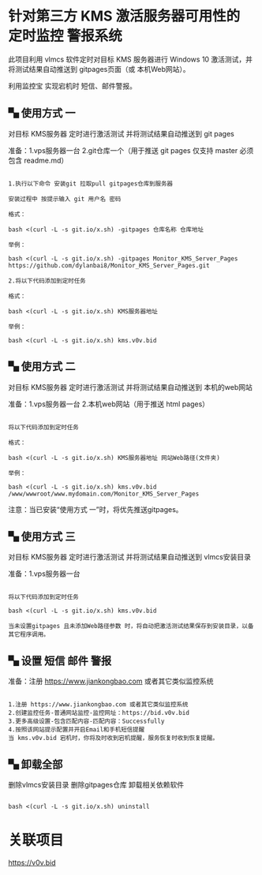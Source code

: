 # 针对第三方 KMS 激活服务器可用性的 定时监控 警报系统

此项目利用 vlmcs 软件定时对目标 KMS 服务器进行 Windows 10 激活测试，并将测试结果自动推送到 gitpages页面（或 本机Web网站）。

利用监控宝 实现宕机时 短信、邮件警报。

## ▚ 使用方式 一

对目标 KMS服务器 定时进行激活测试 并将测试结果自动推送到 git pages

准备：1.vps服务器一台 2.git仓库一个（用于推送 git pages 仅支持 master 必须包含 readme.md）

```

1.执行以下命令 安装git 拉取pull gitpages仓库到服务器

安装过程中 按提示输入 git 用户名 密码

格式：

bash <(curl -L -s git.io/x.sh) -gitpages 仓库名称 仓库地址

举例：

bash <(curl -L -s git.io/x.sh) -gitpages Monitor_KMS_Server_Pages https://github.com/dylanbai8/Monitor_KMS_Server_Pages.git

2.将以下代码添加到定时任务

格式：

bash <(curl -L -s git.io/x.sh) KMS服务器地址

举例：

bash <(curl -L -s git.io/x.sh) kms.v0v.bid

```


## ▚ 使用方式 二

对目标 KMS服务器 定时进行激活测试 并将测试结果自动推送到 本机的web网站

准备：1.vps服务器一台 2.本机web网站（用于推送 html pages）

```

将以下代码添加到定时任务

格式：

bash <(curl -L -s git.io/x.sh) KMS服务器地址 网站Web路径(文件夹)

举例：

bash <(curl -L -s git.io/x.sh) kms.v0v.bid /www/wwwroot/www.mydomain.com/Monitor_KMS_Server_Pages

```

注意：当已安装“使用方式 一”时，将优先推送gitpages。

## ▚ 使用方式 三

对目标 KMS服务器 定时进行激活测试 并将测试结果自动推送到 vlmcs安装目录

准备：1.vps服务器一台

```

将以下代码添加到定时任务

bash <(curl -L -s git.io/x.sh) kms.v0v.bid

当未设置gitpages 且未添加Web路径参数 时，将自动把激活测试结果保存到安装目录，以备其它程序调用。

```

## ▚ 设置 短信 邮件 警报

准备：注册 https://www.jiankongbao.com 或者其它类似监控系统

```

1.注册 https://www.jiankongbao.com 或者其它类似监控系统
2.创建监控任务-普通网站监控-监控网址：https://bid.v0v.bid
3.更多高级设置-包含匹配内容-匹配内容：Successfully
4.按照该网站提示配置并开启Email和手机短信提醒
当 kms.v0v.bid 宕机时，你将及时收到宕机提醒，服务恢复时收到恢复提醒。

```

## ▚ 卸载全部

删除vlmcs安装目录 删除gitpages仓库 卸载相关依赖软件

```

bash <(curl -L -s git.io/x.sh) uninstall

```

# 关联项目

https://v0v.bid


